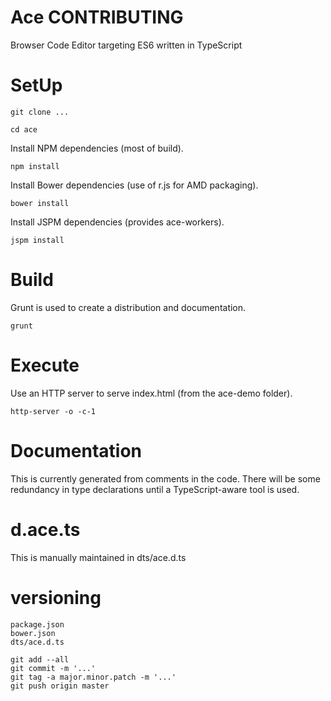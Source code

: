 Ace CONTRIBUTING
================

Browser Code Editor targeting ES6 written in TypeScript

# SetUp #

```
git clone ...
```

```
cd ace
```

Install NPM dependencies (most of build).

```
npm install
```

Install Bower dependencies (use of r.js for AMD packaging).

```
bower install
```

Install JSPM dependencies (provides ace-workers).

```
jspm install
```

# Build #

Grunt is used to create a distribution and documentation.

```
grunt
```

# Execute #

Use an HTTP server to serve index.html (from the ace-demo folder).

```
http-server -o -c-1
```

# Documentation #

This is currently generated from comments in the code.
There will be some redundancy in type declarations until a TypeScript-aware tool is used.

# d.ace.ts #

This is manually maintained in dts/ace.d.ts

# versioning #

```
package.json
bower.json
dts/ace.d.ts
```

```
git add --all
git commit -m '...'
git tag -a major.minor.patch -m '...'
git push origin master
```
